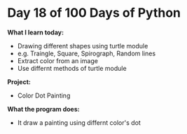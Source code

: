 # Day 18 of 100 Days of Python

**What I learn today:**
* Drawing different shapes using turtle module
* e.g. Traingle, Square, Spirograph, Random lines
* Extract color from an image
* Use differnt methods of turtle module

**Project:**
* Color Dot Painting

**What the program does:**
* It draw a painting using differnt color's dot